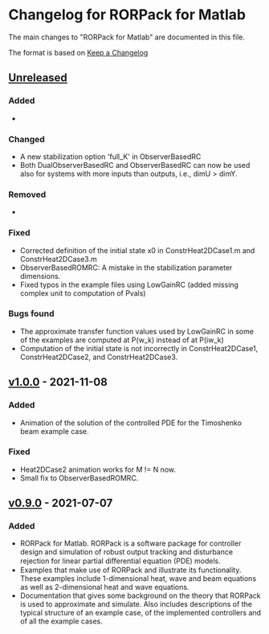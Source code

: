 # Changelog for RORPack for Matlab

The main changes to "RORPack for Matlab" are documented in this file.

The format is based on [Keep a Changelog](https://keepachangelog.com/en/1.0.0/)

## [Unreleased]

### Added 

-

### Changed

- A new stabilization option 'full_K' in ObserverBasedRC
- Both DualObserverBasedRC and ObserverBasedRC can now be used also for systems with more inputs than outputs, i.e., dimU > dimY.

### Removed

- 

### Fixed

- Corrected definition of the initial state x0 in ConstrHeat2DCase1.m and ConstrHeat2DCase3.m
- ObserverBasedROMRC: A mistake in the stabilization parameter dimensions.
- Fixed typos in the example files using LowGainRC (added missing complex unit to computation of Pvals)

### Bugs found

- The approximate transfer function values used by LowGainRC in some of the examples are computed at P(w_k) instead of at P(iw_k)
- Computation of the initial state is not incorrectly in ConstrHeat2DCase1, ConstrHeat2DCase2, and ConstrHeat2DCase3.

## [v1.0.0] - 2021-11-08

### Added 

- Animation of the solution of the controlled PDE for the Timoshenko beam example case.

### Fixed

- Heat2DCase2 animation works for M != N now.
- Small fix to ObserverBasedROMRC.

## [v0.9.0] - 2021-07-07

### Added 

- RORPack for Matlab. RORPack is a software package for controller design and simulation of robust output tracking and disturbance rejection for linear partial diﬀerential equation (PDE) models.
- Examples that make use of RORPack and illustrate its functionality. These examples include 1-dimensional heat, wave and beam equations as well as 2-dimensional heat and wave equations.
- Documentation that gives some background on the theory that RORPack is used to approximate and simulate. Also includes descriptions of the typical structure of an example case, of the implemented controllers and of all the example cases.


[unreleased]: https://github.com/lassipau/rorpack-matlab/tree/dev
[v1.0.0]: https://github.com/lassipau/rorpack-matlab/releases/tag/v1.0.0
[v0.9.0]: https://github.com/lassipau/rorpack-matlab/releases/tag/v0.9.0

